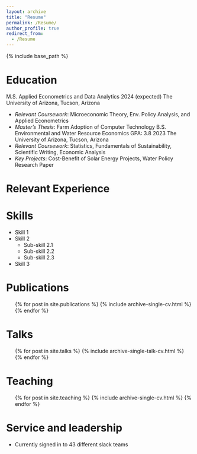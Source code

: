 ```yaml
---
layout: archive
title: "Resume"
permalink: /Resume/
author_profile: true
redirect_from:
  - /Resume
---
```


{% include base_path %}

Education
======
M.S. Applied Econometrics and Data Analytics	2024 (expected)
The University of Arizona, Tucson, Arizona
* _Relevant Coursework_: Microeconomic Theory, Env. Policy Analysis, and Applied Econometrics
* _Master’s Thesis_: Farm Adoption of Computer Technology
B.S. Environmental and Water Resource Economics GPA: 3.8 	2023
The University of Arizona, Tucson, Arizona
* _Relevant Coursework_: Statistics, Fundamentals of Sustainability, Scientific Writing, Economic Analysis
* _Key Projects_: Cost-Benefit of Solar Energy Projects, Water Policy Research Paper


Relevant Experience
======

  
Skills
======
* Skill 1
* Skill 2
  * Sub-skill 2.1
  * Sub-skill 2.2
  * Sub-skill 2.3
* Skill 3

Publications
======
  <ul>{% for post in site.publications %}
    {% include archive-single-cv.html %}
  {% endfor %}</ul>
  
Talks
======
  <ul>{% for post in site.talks %}
    {% include archive-single-talk-cv.html %}
  {% endfor %}</ul>
  
Teaching
======
  <ul>{% for post in site.teaching %}
    {% include archive-single-cv.html %}
  {% endfor %}</ul>
  
Service and leadership
======
* Currently signed in to 43 different slack teams

